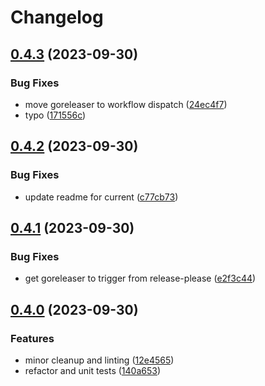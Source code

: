 # Changelog

## [0.4.3](https://github.com/catpaladin/aws-sso-util/compare/v0.4.2...v0.4.3) (2023-09-30)


### Bug Fixes

* move goreleaser to workflow dispatch ([24ec4f7](https://github.com/catpaladin/aws-sso-util/commit/24ec4f704cd7a561926a517aa4f6de5aa6102440))
* typo ([171556c](https://github.com/catpaladin/aws-sso-util/commit/171556cb2fcb6808616db995895374e5630ab05c))

## [0.4.2](https://github.com/catpaladin/aws-sso-util/compare/v0.4.1...v0.4.2) (2023-09-30)


### Bug Fixes

* update readme for current ([c77cb73](https://github.com/catpaladin/aws-sso-util/commit/c77cb7351ea0a79c88933d022bc81f2013633c86))

## [0.4.1](https://github.com/catpaladin/aws-sso-util/compare/v0.4.0...v0.4.1) (2023-09-30)


### Bug Fixes

* get goreleaser to trigger from release-please ([e2f3c44](https://github.com/catpaladin/aws-sso-util/commit/e2f3c44b6e33812c2f560b6a2411d26ed9202ddd))

## [0.4.0](https://github.com/catpaladin/aws-sso-util/compare/v0.3.0...v0.4.0) (2023-09-30)


### Features

* minor cleanup and linting ([12e4565](https://github.com/catpaladin/aws-sso-util/commit/12e4565cc1635b339bc9c26a86cee2e1b333efe2))
* refactor and unit tests ([140a653](https://github.com/catpaladin/aws-sso-util/commit/140a653f34efd43b027313d4b5f3ccff3a62ce6e))
